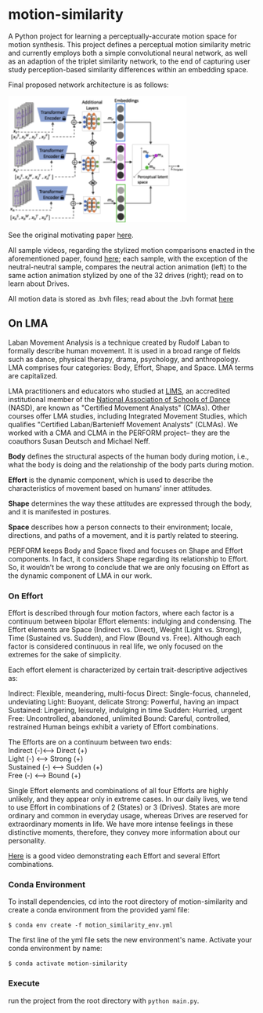 # motion-similarity
A Python project for learning a perceptually-accurate motion space for motion synthesis. This project defines a perceptual motion similarity metric and currently employs both a simple convolutional neural network, as well as an adaption of the triplet similarity network, to the end of capturing user study perception-based similarity differences within an embedding space.  

Final proposed network architecture is as follows: 

[![Model Architecture](./images/final_architecture.png)](./images/final_architecture.png)

See the original motivating paper [here](https://drive.google.com/file/d/1x_s68q_QcSxHmW7XdQGjGIGRS34B5cop/view).

All sample videos, regarding the stylized motion comparisons enacted in the aforementioned paper, found [here](https://www.cs.umb.edu/~fundad/drives/); each sample, with the exception of the neutral-neutral sample, compares the neutral action animation (left) to the same action animation stylized by one of the 32 drives (right); read on to learn about Drives.

All motion data is stored as .bvh files; read about the .bvh format [here](https://research.cs.wisc.edu/graphics/Courses/cs-838-1999/Jeff/BVH.html)

## On LMA
Laban Movement Analysis is a technique created by Rudolf Laban to formally describe human movement. It is used in a broad range of fields such as dance, physical therapy, drama, psychology, and anthropology. LMA comprises four categories: Body, Effort, Shape, and Space. LMA terms are capitalized.  

LMA practitioners and educators who studied at [LIMS](https://en.wikipedia.org/wiki/Laban/Bartenieff_Institute_of_Movement_Studies), an accredited institutional member of the [National Association of Schools of Dance](https://en.wikipedia.org/wiki/National_Association_of_Schools_of_Dance) (NASD), are known as "Certified Movement Analysts" (CMAs). Other courses offer LMA studies, including Integrated Movement Studies, which qualifies "Certified Laban/Bartenieff Movement Analysts" (CLMAs). We worked with a CMA and CLMA in the PERFORM project– they are the coauthors Susan Deutsch and Michael Neff. 

**Body** defines the structural aspects of the human body during motion, i.e., what the body is doing and the relationship of the body parts during motion. 

**Effort** is the dynamic component, which is used to describe the characteristics of movement based on humans’ inner attitudes. 

**Shape** determines the way these attitudes are expressed through the body, and it is manifested in postures. 

**Space** describes how a person connects to their environment; locale, directions, and paths of a movement, and it is partly related to steering. 

PERFORM keeps Body and Space fixed and focuses on Shape and Effort components. In fact, it considers Shape regarding its relationship to Effort. So, it wouldn’t be wrong to conclude that we are only focusing on Effort as the dynamic component of LMA in our work.

### On Effort
Effort is described through four motion factors, where each factor is a continuum between bipolar Effort elements: indulging and condensing. The Effort elements are Space (Indirect vs. Direct), Weight (Light vs. Strong), Time (Sustained vs. Sudden), and Flow (Bound vs. Free).
Although each factor is considered continuous in real life, we only focused on the extremes for the sake of simplicity.

Each effort element is characterized by certain trait-descriptive adjectives as:

Indirect: Flexible, meandering, multi-focus
Direct: Single-focus, channeled, undeviating 
Light: Buoyant, delicate 
Strong: Powerful, having an impact 
Sustained: Lingering, leisurely, indulging in time 
Sudden: Hurried, urgent 
Free: Uncontrolled, abandoned, unlimited 
Bound: Careful, controlled, restrained Human beings exhibit a variety of Effort combinations. 

The Efforts are on a continuum between two ends:  
Indirect (-)<--> Direct (+)   
Light (-) <--> Strong (+)  
Sustained (-) <--> Sudden (+)  
Free (-) <--> Bound (+)  

Single Effort elements and combinations of all four Efforts are highly unlikely, and they appear only in extreme cases. In our daily lives, we tend to use Effort in combinations of 2 (States) or 3 (Drives). States are more ordinary and common in everyday usage, whereas Drives are reserved for extraordinary moments in life. We have more intense feelings in these distinctive moments, therefore, they convey more information about our personality.

[Here](https://www.youtube.com/watch?v=OK-7QhORB9k&ab_channel=TehyaMalone) is a good video demonstrating each Effort and several Effort combinations.

### Conda Environment
To install dependencies, cd into the root directory of motion-similarity and create a conda environment from the provided yaml file:
```
$ conda env create -f motion_similarity_env.yml
```
The first line of the yml file sets the new environment's name.
Activate your conda environment by name:
```
$ conda activate motion-similarity
```

### Execute
run the project from the root directory with `python main.py`.




